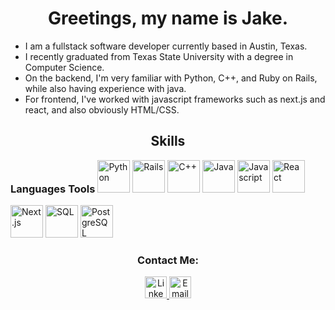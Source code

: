 <h1 align="center">Greetings, my name is Jake.</h1>

* I am a fullstack software developer currently based in Austin, Texas.
* I recently graduated from Texas State University with a degree in Computer Science.
* On the backend, I'm very familiar with Python, C++, and Ruby on Rails, while also having experience with java.
* For frontend, I've worked with javascript frameworks such as next.js and react, and also obviously HTML/CSS.

<h2 align="center">Skills </h2>
<h3 style="display: inline-block">Languages</h3>
<h3 style="display: inline-block">Tools</h3>

<img alt="Python" src="https://raw.githubusercontent.com/jtj60/landing-page/main/Python.png" width="52" />
<img alt="Rails" src="https://raw.githubusercontent.com/jtj60/landing-page/main/rails.png" width="52" />
<img alt="C++" src="https://raw.githubusercontent.com/jtj60/landing-page/main/c++.png" width="52" />
<img alt="Java" src="https://raw.githubusercontent.com/jtj60/landing-page/main/java.png" width="52" />
<img alt="Javascript" src="https://raw.githubusercontent.com/jtj60/landing-page/main/Javascript.png" width="52" />
<a href="https://reactjs.org/"><img alt="React" src="https://raw.githubusercontent.com/jtj60/landing-page/main/React.js.png" width="52" /></a>
<a href="https://nextjs.org/"><img alt="Next.js" src="https://raw.githubusercontent.com/jtj60/landing-page/main/Next.js.png" width="52" /></a>

<img alt="SQL" src="https://raw.githubusercontent.com/jtj60/landing-page/main/sql.png" width="52" />
<a href="https://www.postgresql.org/"><img alt="PostgreSQL" src="https://raw.githubusercontent.com/jtj60/landing-page/main/PostgreSQL.png" width="52" /></a>

<!-- React-Flow -->

<br />

<h3 align="center">Contact Me: </h3>
<div align="center">
<a target="blank" href="https://linkedin.com/in/jacob---johnson">
	<img src="https://raw.githubusercontent.com/jtj60/landing-page/main/Linkedin.png" width="35" alt="Linkedin Logo"/>
</a>
<a href="mailto:jaketjohnson97@gmail.com">
	<img src="https://raw.githubusercontent.com/jtj60/landing-page/main/Email.png" width="35" alt="Email Logo"/>
</a>
</div>
